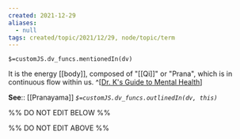 ```yaml
---
created: 2021-12-29 
aliases:
  - null
tags: created/topic/2021/12/29, node/topic/term
---
```

`$=customJS.dv_funcs.mentionedIn(dv)`

It is the energy [[body]], composed of "[[Qi]]" or "Prana", which is in continuous flow within us.
^[[Dr. K's Guide to Mental Health](https://coaching.healthygamer.gg/guide)]

**See**:: [[Pranayama]]
*`$=customJS.dv_funcs.outlinedIn(dv, this)`*

%% DO NOT EDIT BELOW %%

%% DO NOT EDIT ABOVE %%

